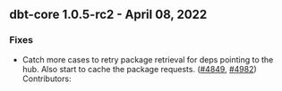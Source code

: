 ## dbt-core 1.0.5-rc2 - April 08, 2022
### Fixes
- Catch more cases to retry package retrieval for deps pointing to the hub.  Also start to cache the package requests. ([#4849](https://github.com/dbt-labs/dbt-core/issues/4849), [#4982](https://github.com/dbt-labs/dbt-core/pull/4982))
Contributors:
